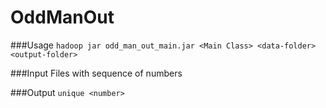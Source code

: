# OddManOut

###Usage
`hadoop jar odd_man_out_main.jar <Main Class> <data-folder> <output-folder>`

###Input 
Files with sequence of numbers

###Output
`unique <number>`
